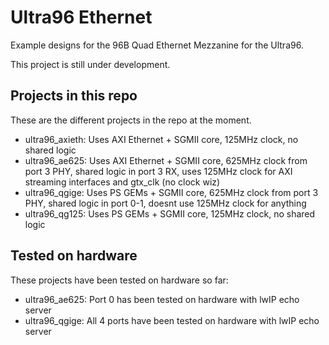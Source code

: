 # Ultra96 Ethernet

Example designs for the 96B Quad Ethernet Mezzanine for the Ultra96.

This project is still under development.

## Projects in this repo

These are the different projects in the repo at the moment.

* ultra96_axieth: Uses AXI Ethernet + SGMII core, 125MHz clock, no shared logic
* ultra96_ae625: Uses AXI Ethernet + SGMII core, 625MHz clock from port 3 PHY, shared logic in port 3 RX, uses 125MHz clock for AXI streaming interfaces and gtx_clk (no clock wiz)
* ultra96_qgige: Uses PS GEMs + SGMII core, 625MHz clock from port 3 PHY, shared logic in port 0-1, doesnt use 125MHz clock for anything
* ultra96_qg125: Uses PS GEMs + SGMII core, 125MHz clock, no shared logic

## Tested on hardware

These projects have been tested on hardware so far:

* ultra96_ae625: Port 0 has been tested on hardware with lwIP echo server
* ultra96_qgige: All 4 ports have been tested on hardware with lwIP echo server

